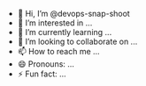 - 👋 Hi, I’m @devops-snap-shoot
- 👀 I’m interested in ...
- 🌱 I’m currently learning ...
- 💞️ I’m looking to collaborate on ...
- 📫 How to reach me ...
- 😄 Pronouns: ...
- ⚡ Fun fact: ...

<!---
devops-snap-shoot/devops-snap-shoot is a ✨ special ✨ repository because its `README.md` (this file) appears on your GitHub profile.
You can click the Preview link to take a look at your changes.
--->
